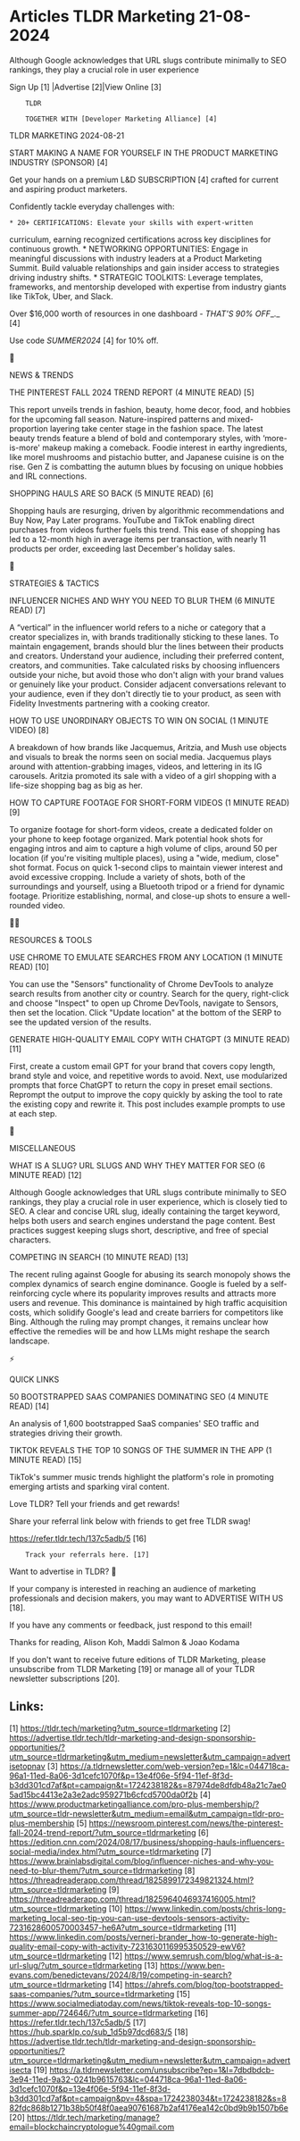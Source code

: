 # Articles TLDR Marketing 21-08-2024

Although Google acknowledges that URL slugs contribute minimally to
SEO rankings, they play a crucial role in user experience  

 Sign Up [1] |Advertise [2]|View Online [3] 

		TLDR

		TOGETHER WITH [Developer Marketing Alliance] [4]

TLDR MARKETING 2024-08-21

 START MAKING A NAME FOR YOURSELF IN THE PRODUCT MARKETING INDUSTRY
(SPONSOR) [4] 

 Get your hands on a premium L&D SUBSCRIPTION [4] crafted for current
and aspiring product marketers. 

Confidently tackle everyday challenges with:

 	* 20+ CERTIFICATIONS: Elevate your skills with expert-written
curriculum, earning recognized certifications across key disciplines
for continuous growth.
 	* NETWORKING OPPORTUNITIES: Engage in meaningful discussions with
industry leaders at a Product Marketing Summit. Build valuable
relationships and gain insider access to strategies driving industry
shifts.
 	* STRATEGIC TOOLKITS: Leverage templates, frameworks, and mentorship
developed with expertise from industry giants like TikTok, Uber, and
Slack.

Over $16,000 worth of resources in one dashboard - _THAT'S 90% OFF__._
[4]

Use code _SUMMER2024_ [4] for 10% off.

📱 

NEWS & TRENDS

 THE PINTEREST FALL 2024 TREND REPORT (4 MINUTE READ) [5] 

 This report unveils trends in fashion, beauty, home decor, food, and
hobbies for the upcoming fall season. Nature-inspired patterns and
mixed-proportion layering take center stage in the fashion space. The
latest beauty trends feature a blend of bold and contemporary styles,
with ‘more-is-more' makeup making a comeback. Foodie interest in
earthy ingredients, like morel mushrooms and pistachio butter, and
Japanese cuisine is on the rise. Gen Z is combatting the autumn blues
by focusing on unique hobbies and IRL connections. 

 SHOPPING HAULS ARE SO BACK (5 MINUTE READ) [6] 

 Shopping hauls are resurging, driven by algorithmic recommendations
and Buy Now, Pay Later programs. YouTube and TikTok enabling direct
purchases from videos further fuels this trend. This ease of shopping
has led to a 12-month high in average items per transaction, with
nearly 11 products per order, exceeding last December's holiday sales.


🚀 

STRATEGIES & TACTICS

 INFLUENCER NICHES AND WHY YOU NEED TO BLUR THEM (6 MINUTE READ) [7] 

 A “vertical” in the influencer world refers to a niche or
category that a creator specializes in, with brands traditionally
sticking to these lanes. To maintain engagement, brands should blur
the lines between their products and creators. Understand your
audience, including their preferred content, creators, and
communities. Take calculated risks by choosing influencers outside
your niche, but avoid those who don't align with your brand values or
genuinely like your product. Consider adjacent conversations relevant
to your audience, even if they don't directly tie to your product, as
seen with Fidelity Investments partnering with a cooking creator. 

 HOW TO USE UNORDINARY OBJECTS TO WIN ON SOCIAL (1 MINUTE VIDEO) [8] 

 A breakdown of how brands like Jacquemus, Aritzia, and Mush use
objects and visuals to break the norms seen on social media. Jacquemus
plays around with attention-grabbing images, videos, and lettering in
its IG carousels. Aritzia promoted its sale with a video of a girl
shopping with a life-size shopping bag as big as her. 

 HOW TO CAPTURE FOOTAGE FOR SHORT-FORM VIDEOS (1 MINUTE READ) [9] 

 To organize footage for short-form videos, create a dedicated folder
on your phone to keep footage organized. Mark potential hook shots for
engaging intros and aim to capture a high volume of clips, around 50
per location (if you're visiting multiple places), using a "wide,
medium, close" shot format. Focus on quick 1-second clips to maintain
viewer interest and avoid excessive cropping. Include a variety of
shots, both of the surroundings and yourself, using a Bluetooth tripod
or a friend for dynamic footage. Prioritize establishing, normal, and
close-up shots to ensure a well-rounded video. 

🧑‍💻 

RESOURCES & TOOLS

 USE CHROME TO EMULATE SEARCHES FROM ANY LOCATION (1 MINUTE READ) [10]


 You can use the "Sensors" functionality of Chrome DevTools to analyze
search results from another city or country. Search for the query,
right-click and choose "Inspect" to open up Chrome DevTools, navigate
to Sensors, then set the location. Click "Update location" at the
bottom of the SERP to see the updated version of the results. 

 GENERATE HIGH-QUALITY EMAIL COPY WITH CHATGPT (3 MINUTE READ) [11] 

 First, create a custom email GPT for your brand that covers copy
length, brand style and voice, and repetitive words to avoid. Next,
use modularized prompts that force ChatGPT to return the copy in
preset email sections. Reprompt the output to improve the copy quickly
by asking the tool to rate the existing copy and rewrite it. This post
includes example prompts to use at each step. 

🎁 

MISCELLANEOUS

 WHAT IS A SLUG? URL SLUGS AND WHY THEY MATTER FOR SEO (6 MINUTE READ)
[12] 

 Although Google acknowledges that URL slugs contribute minimally to
SEO rankings, they play a crucial role in user experience, which is
closely tied to SEO. A clear and concise URL slug, ideally containing
the target keyword, helps both users and search engines understand the
page content. Best practices suggest keeping slugs short, descriptive,
and free of special characters. 

 COMPETING IN SEARCH (10 MINUTE READ) [13] 

 The recent ruling against Google for abusing its search monopoly
shows the complex dynamics of search engine dominance. Google is
fueled by a self-reinforcing cycle where its popularity improves
results and attracts more users and revenue. This dominance is
maintained by high traffic acquisition costs, which solidify Google's
lead and create barriers for competitors like Bing. Although the
ruling may prompt changes, it remains unclear how effective the
remedies will be and how LLMs might reshape the search landscape. 

⚡ 

QUICK LINKS

 50 BOOTSTRAPPED SAAS COMPANIES DOMINATING SEO (4 MINUTE READ) [14] 

 An analysis of 1,600 bootstrapped SaaS companies' SEO traffic and
strategies driving their growth. 

 TIKTOK REVEALS THE TOP 10 SONGS OF THE SUMMER IN THE APP (1 MINUTE
READ) [15] 

 TikTok's summer music trends highlight the platform's role in
promoting emerging artists and sparking viral content. 

Love TLDR? Tell your friends and get rewards!

 Share your referral link below with friends to get free TLDR swag! 

 https://refer.tldr.tech/137c5adb/5 [16] 

		Track your referrals here. [17]

Want to advertise in TLDR? 📰

 If your company is interested in reaching an audience of marketing
professionals and decision makers, you may want to ADVERTISE WITH US
[18]. 

 If you have any comments or feedback, just respond to this email! 

Thanks for reading, 
Alison Koh, Maddi Salmon & Joao Kodama 

If you don't want to receive future editions of TLDR Marketing, please
unsubscribe from TLDR Marketing [19] or manage all of your TLDR
newsletter subscriptions [20]. 

 

Links:
------
[1] https://tldr.tech/marketing?utm_source=tldrmarketing
[2] https://advertise.tldr.tech/tldr-marketing-and-design-sponsorship-opportunities/?utm_source=tldrmarketing&utm_medium=newsletter&utm_campaign=advertisetopnav
[3] https://a.tldrnewsletter.com/web-version?ep=1&lc=044718ca-96a1-11ed-8a06-3d1cefc1070f&p=13e4f06e-5f94-11ef-8f3d-b3dd301cd7af&pt=campaign&t=1724238182&s=87974de8dfdb48a21c7ae05ad15bc4413e2a3e2adc959271b6cfcd5700da0f2b
[4] https://www.productmarketingalliance.com/pro-plus-membership/?utm_source=tldr-newsletter&utm_medium=email&utm_campaign=tldr-pro-plus-membership
[5] https://newsroom.pinterest.com/news/the-pinterest-fall-2024-trend-report/?utm_source=tldrmarketing
[6] https://edition.cnn.com/2024/08/17/business/shopping-hauls-influencers-social-media/index.html?utm_source=tldrmarketing
[7] https://www.brainlabsdigital.com/blog/influencer-niches-and-why-you-need-to-blur-them/?utm_source=tldrmarketing
[8] https://threadreaderapp.com/thread/1825899172349821324.html?utm_source=tldrmarketing
[9] https://threadreaderapp.com/thread/1825964046937416005.html?utm_source=tldrmarketing
[10] https://www.linkedin.com/posts/chris-long-marketing_local-seo-tip-you-can-use-devtools-sensors-activity-7231628600570003457-he6A?utm_source=tldrmarketing
[11] https://www.linkedin.com/posts/verneri-brander_how-to-generate-high-quality-email-copy-with-activity-7231630116995350529-ewV6?utm_source=tldrmarketing
[12] https://www.semrush.com/blog/what-is-a-url-slug/?utm_source=tldrmarketing
[13] https://www.ben-evans.com/benedictevans/2024/8/19/competing-in-search?utm_source=tldrmarketing
[14] https://ahrefs.com/blog/top-bootstrapped-saas-companies/?utm_source=tldrmarketing
[15] https://www.socialmediatoday.com/news/tiktok-reveals-top-10-songs-summer-app/724646/?utm_source=tldrmarketing
[16] https://refer.tldr.tech/137c5adb/5
[17] https://hub.sparklp.co/sub_1d5b97dcd683/5
[18] https://advertise.tldr.tech/tldr-marketing-and-design-sponsorship-opportunities/?utm_source=tldrmarketing&utm_medium=newsletter&utm_campaign=advertisecta
[19] https://a.tldrnewsletter.com/unsubscribe?ep=1&l=7dbdbdcb-3e94-11ed-9a32-0241b9615763&lc=044718ca-96a1-11ed-8a06-3d1cefc1070f&p=13e4f06e-5f94-11ef-8f3d-b3dd301cd7af&pt=campaign&pv=4&spa=1724238034&t=1724238182&s=882fdc868b1271b38b50f48f0aea90761687b2af4176ea142c0bd9b9b1507b6e
[20] https://tldr.tech/marketing/manage?email=blockchaincryptologue%40gmail.com